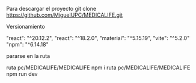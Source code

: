 Para descargar el proyecto git clone https://github.com/MiguelUPC/MEDICALIFE.git

Versionamiento

"react": "^20.12.2",
"react": "^18.2.0",
"material": "^5.15.19",
"vite": "^5.2.0"
"npm": "^6.14.18"

pararse en la ruta 

ruta pc/MEDICALIFE/MEDICALIFE npm i
ruta pc/MEDICALIFE/MEDICALIFE npm run dev
